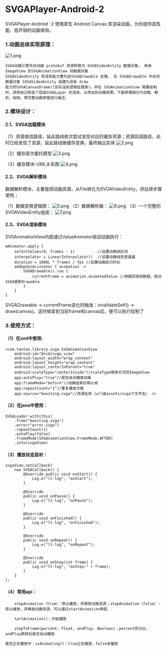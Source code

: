 # SVGAPlayer-Android-2

SVGAPlayer-Android -2 使用原生 Android Canvas 库渲染动画，为你提供高性能、低开销的动画体验。

### 1.动画总体实现原理：

![1.png](https://s2.loli.net/2022/10/08/w9L6OrtRzYdb4A1.png)

```
SVGA动画引擎先将动画 protobuf 资源转换为 SVGAVideoEntity 数据对象。 继承 ImageView 的SVGAnimationView 将数据对象
SVGAVideoEntity 和渲染能力委托给SVGADrawable 处理。 在 SVGADrawable 中会将数据对象 SVGAVideoEntity 组建为具有 draw
能力的SVGACanvasDrawer(实际渲染逻辑处理类)。并在 SVGAnimationView 需要绘制时，调用自己和各个层级SVGALayer 的渲染，从而达到动画效果。下面原理细分为加载、解析、绘制、等完整动画原理进行阐述。

```

### 2.模块设计：

#### 2.1、SVGA加载模块

（1）资源查找路径，延此路线依次尝试发现对应的缓存资源；资源回调路径，此时已经发现了资源，延此路线做缓存变换，最终输出实体
![2.png](https://s2.loli.net/2022/10/08/DbhRP4kVEYFvIa6.png)

（2）缓存层次委托模型
![3.png](https://s2.loli.net/2022/10/08/oIJ67AsjRxvC98F.png)

（3）缓存模块-UML关系图
![4.png](https://s2.loli.net/2022/10/08/b726AQv9RieZpkM.png)

#### 2.2、SVGA解析模块

数据解析模块，主要是把动画资源，从File转化为SVGAVideoEntity，供后续步骤使用；

（1）数据变换逻辑图：
![5.png](https://s2.loli.net/2022/10/08/3N2wrKkWAQSObmy.png)
（2）数据解析器：
![6.png](https://s2.loli.net/2022/10/08/oNh3Ddf657MjpxE.png)
（3）一个完整的SVGAVideoEntity组成：
![7.png](https://s2.loli.net/2022/10/08/5DKMyYT9iREUwWs.png)

#### 2.3、SVGA渲染模块

SVGAnimationView内部通过ValueAnimator驱动动画执行：

```
mAnimator.apply { 
    setIntValues(0, frames - 1)          //设置动画帧区间 
    interpolator = LinearInterpolator()  //设置动画线性差值器 
    duration = 1000L * frames / fps //设置动画执行时长 
    addUpdateListener { animation ->
        SVGADrawable().run { 
            currentFrame = animation.animatedValue //根据回调帧数据，驱动SVGA更新Drawable 
        } 
    } 
}

```

SVGADrawable → currentFrame变化时触发：invalidateSelf() → draw(canvas)。这时候拿到当前frame和canvas后，便可以执行绘制了

### 3.使用方式：

#### （1）在xml中使用:

```
<com.tantan.library.svga.SVGAnimationView 
	android:id="@+id/svga_view"
	android:layout_width="wrap_content"
	android:layout_height="wrap_content"
	android:layout_centerInParent="true"
	android:scaleType="centerInside"//scaleType使用方式同ImageView 
	app:autoPlay="true"//是否自动播放动画 
	app:frameMode="before"//动画结束后停止帧 
	app:repeatCount="1"//重复播放次数 
	app:source="boosting.svga"//资源名称（url或assets/svga下文件名） />

```

#### （2）在java中使用：

```
SVGALoader.with(this)
    .from("boosting.svga")
    .error("error.svga")
    .repeatCount(1)
    .autoPlay(false)
    .frameMode(SVGAnimationView.FrameMode.AFTER)
    .into(svgaView)
```

#### （3）播放状态监听：

```
svgaView.setCallback(
	new SVGACallback() { 
		@Override public void onStart() { 
			Log.e("lt-log", "onStart"); 
		}

		@Override
		public void onPause() {
    		Log.e("lt-log", "onPause");
		}

		@Override
		public void onFinished() {
    		Log.e("lt-log", "onFinished");
  		}

  		@Override
  		public void onRepeat() {
    		Log.e("lt-log", "onRepeat");
  		}

  		@Override
  		public void onStep(int frame) {
   	 		Log.e("lt-log", "onStep:" + frame);
  		}
	}
);

```

#### （4）常用api：

```
	stopAnimation（true）：停止播放，并释放动画资源；stopAnimation（false）:停止播放，并释放动画资源，可以通过startAnimation唤起

	tartAnimation()：开始播放

	stepToFrame(percent: Float, andPlay: Boolean)：percent百分比，andPlay跳转后是否自动播放

是否正在播放中：isAnimating()：true正在播放，false未播放
```
